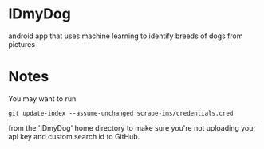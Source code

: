 # IDmyDog
android app that uses machine learning to identify breeds of dogs from pictures

# Notes
You may want to run
```
git update-index --assume-unchanged scrape-ims/credentials.cred
```
from the 'IDmyDog' home directory to make sure you're not uploading your api key and custom search id to GitHub.